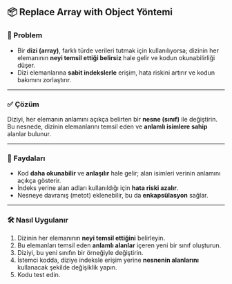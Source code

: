 ## 📦 Replace Array with Object Yöntemi

### 🐞 Problem

- Bir **dizi (array)**, farklı türde verileri tutmak için kullanılıyorsa; dizinin her elemanının **neyi temsil ettiği belirsiz** hale gelir ve kodun okunabilirliği düşer.
- Dizi elemanlarına **sabit indekslerle** erişim, hata riskini artırır ve kodun bakımını zorlaştırır.

---

### ✅ Çözüm

Diziyi, her elemanın anlamını açıkça belirten bir **nesne (sınıf)** ile değiştirin.  
Bu nesnede, dizinin elemanlarını temsil eden ve **anlamlı isimlere sahip** alanlar bulunur.

---

### 🌱 Faydaları

- Kod **daha okunabilir** ve **anlaşılır** hale gelir; alan isimleri verinin anlamını açıkça gösterir.
- İndeks yerine alan adları kullanıldığı için **hata riski azalır**.
- Nesneye davranış (metot) eklenebilir, bu da **enkapsülasyon** sağlar.

---

### 🛠️ Nasıl Uygulanır

1. Dizinin her elemanının **neyi temsil ettiğini** belirleyin.
2. Bu elemanları temsil eden **anlamlı alanlar** içeren yeni bir sınıf oluşturun.
3. Diziyi, bu yeni sınıfın bir örneğiyle değiştirin.
4. İstemci kodda, diziye indeksle erişim yerine **nesnenin alanlarını** kullanacak şekilde değişiklik yapın.
5. Kodu test edin.
